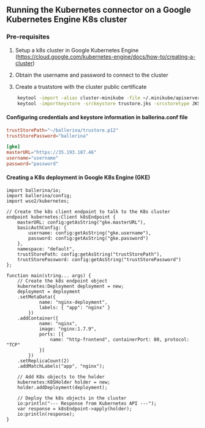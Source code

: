 ## Running the Kubernetes connector on a Google Kubernetes Engine K8s cluster 

### Pre-requisites
1. Setup a k8s cluster in Google Kubernetes Engine (https://cloud.google.com/kubernetes-engine/docs/how-to/creating-a-cluster)
2. Obtain the username and password to connect to the cluster

3. Create a truststore with the cluster public certificate
```bash
    keytool -import -alias cluster-minikube -file ~/.minikube/apiserver.crt -keystore trustore.jks
    keytool -importkeystore -srckeystore trustore.jks -srcstoretype JKS -deststoretype PKCS12 -destkeystore trustore.p12
``` 


#### Configuring credentials and keystore information in ballerina.conf file
```toml
trustStorePath="~/ballerina/trustore.p12"
trustStorePassword="ballerina"

[gke]
masterURL="https://35.193.187.46"
username="username"
password="password"
```

#### Creating a K8s deployment in Google K8s Engine (GKE)
```ballerina
import ballerina/io;
import ballerina/config;
import wso2/kubernetes;

// Create the k8s client endpoint to talk to the K8s cluster
endpoint kubernetes:Client k8sEndpoint {
    masterURL: config:getAsString("gke.masterURL"),
    basicAuthConfig: {
        username: config:getAsString("gke.username"),
        password: config:getAsString("gke.password")
    },
    namespace: "default",
    trustStorePath: config:getAsString("trustStorePath"),
    trustStorePassword: config:getAsString("trustStorePassword")
};

function main(string... args) {
    // Create the k8s endpoint object
    kubernetes:Deployment deployment = new;
    deployment = deployment
    .setMetaData({
            name: "nginx-deployment",
            labels: { "app": "nginx" }
        })
    .addContainer({
            name: "nginx",
            image: "nginx:1.7.9",
            ports: [{
                name: "http-frontend", containerPort: 80, protocol: "TCP"
            }]
        })
    .setReplicaCount(2)
    .addMatchLabels("app", "nginx");

    // Add K8s objects to the holder
    kubernetes:K8SHolder holder = new;
    holder.addDeployment(deployment);

    // Deploy the k8s objects in the cluster
    io:println("--- Response from Kubernetes API ---");
    var response = k8sEndpoint->apply(holder);
    io:println(response);
}
```
